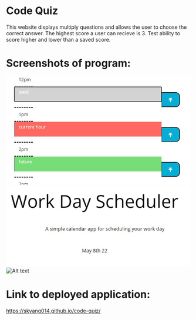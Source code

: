 # Code Quiz

This website displays multiply questions and allows the user to choose the correct answer. The highest score a user can recieve is 3. Test ability to score higher and lower than a saved score.

# Screenshots of program:

![Alt text](/assets/images/1.JPG)
![Alt text](/assets/images/2.JPG)
![Alt text](/assets/images/3.JPG)

# Link to deployed application:

https://skyang014.github.io/code-quiz/
